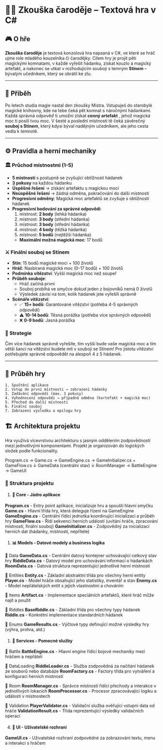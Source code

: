 # 🧙‍♂️ Zkouška čaroděje – Textová hra v C#

## 🎮 O hře
**Zkouška čaroděje** je textová konzolová hra napsaná v C#, ve které se hráč ujme role mladého kouzelníka či čarodějky. Cílem hry je projít pěti magickými komnatami, v každé vyřešit hádanku, získat kouzlo a magický artefakt, a nakonec se utkat v rozhodujícím souboji s temným **Stínem** – bývalým učedníkem, který se obrátil ke zlu.

---

## 📜 Příběh
Po letech studia magie nastal den zkoušky Mistra. Vstupuješ do starobylé magické knihovny, kde na tebe čeká pět komnat s náročnými hádankami. Každá správná odpověď ti umožní získat **cenný artefakt** , jehož magická moc ti posílí tvou moc. V šesté a poslední místnosti tě čeká závěrečný **souboj s Stínem**, který kdysi býval nadějným učedníkem, ale jeho cesta vedla k temnotě.

---

## ⚙️ Pravidla a herní mechaniky

### 🏛️ Průchod místnostmi (1-5)
- **5 místností** s postupně se zvyšující obtížností hádanek
- **3 pokusy** na každou hádanku
- **Úspěšné řešení** → získání artefaktu s magickou mocí
- **Neúspěšné řešení** → žádná odměna, pokračování do další místnosti
- **Progresivní odměny**: Magická moc artefaktů se zvyšuje s obtížností hádanek
- **Progresivní bodování za správné odpovědi**:
  1. místnost: **2 body** (lehká hádanka)
  2. místnost: **3 body** (střední hádanka)
  3. místnost: **3 body** (střední hádanka)
  4. místnost: **4 body** (těžká hádanka)
  5. místnost: **5 bodů** (nejtěžší hádanka)
  - **Maximální možná magická moc**: 17 bodů

### ⚔️ Finální souboj se Stínem 
- **Stín**: 15 bodů magické moci + 100 životů
- **Hráč**: Nasbíraná magická moc (0-17 bodů) + 100 životů
- **Podmínka vítězství**: Vyšší magická moc než soupeř
- **Průběh souboje**:
  - Hráč začíná první
  - Souboj probíhá ve smyčce dokud jeden z bojovníků nemá 0 životů
  - Výsledek závisí na tom, kolik hádanek jste vyřešili správně
- **Scénáře vítězství**:
  - ✅ **15+ bodů**: Garantované vítězství (potřeba 4-5 správných odpovědí)
  - ⚠️ **10-14 bodů**: Těsná porážka (potřeba více správných odpovědí)
  - ❌ **0-9 bodů**: Jasná porážka

### 🎯 Strategie
Čím více hádanek správně vyřešíte, tím vyšší bude vaše magická moc a tím větší šanci na vítězství budete mít v souboji se Stínem! Pro jistotu vítězství potřebujete správně odpovědět na alespoň 4 z 5 hádanek.

---

## 🧭 Průběh hry
```text
1. Spuštění aplikace
2. Vstup do první místnosti → zobrazení hádanky
3. Zadávání odpovědí (max. 3 pokusy)
4. Vyhodnocení odpovědi → případná odměna (kartefakt + magická moc)
5. Přechod do další místnosti
6. Finální souboj 
7. Zobrazení výsledku a epilogu hry
```

## 🏗️ Architektura projektu
Hra využívá vícevrstvou architekturu s jasným oddělením zodpovědností mezi jednotlivými komponentami. Projekt je organizován do logických složek podle funkcionality.

Program.cs → Game.cs → GameEngine.cs → GameInitializer.cs + GameFlow.cs
                                    ↓
                              GameData (centrální stav)
                                    ↓
                    RoomManager → BattleEngine → GameUI

### 📁 Struktura projektu
1. #### 🎯 Core - Jádro aplikace
**Program.cs** - Entry point aplikace, inicializuje hru a spouští hlavní smyčku
**Game.cs** - Hlavní třída hry, která deleguje řízení na GameEngine
**GameEngine.cs** - Centrální řídící jednotka koordinující inicializaci a průběh hry
**GameFlow.cs** - Řídí sekvenci herních událostí (uvítání hráče, zpracování místností, finální souboj)
**GameInitializer.cs** - Zodpovědný za inicializaci herních dat (hádanky, místnosti, nepřítele)                  

1. #### 📊 Models - Datové modely a business logika
📂 Data
**GameData.cs** - Centrální datový kontejner uchovávající celkový stav hry
**RiddleData.cs** - Datový model pro uchovávání informací o hádankách
**RoomData.cs** - Datová struktura reprezentující jednotlivé herní místnosti

📂 Entities
**Entity.cs** - Základní abstraktní třída pro všechny herní entity
**Player.cs** - Model hráče obsahující jeho statistiky, inventář a stav
**Enemy.cs** - Model nepřátelských entit s jejich vlastnostmi a chováním

📂 Items
**Artifact.cs** - Implementace speciálních artefaktů, které hráč může najít a použít

📂 Riddles
**BaseRiddle.cs** - Základní třída pro všechny typy hádanek
**Riddle.cs** - Konkrétní implementace standardních hádanek

📂 Enums
**GameResults.cs** - Výčtové typy definující možné výsledky hry (výhra, prohra, atd.)

1. #### 🔧 Services - Pomocné služby 
📂 Battle
**BattleEngine.cs** - Hlavní engine řídící bojové mechaniky mezi hráčem a nepřáteli

📂 DataLoading
**RiddleLoader.cs** - Služba zodpovědná za načítání hádanek ze souborů nebo databáze
**RoomFactory.cs** - Factory třída pro vytváření a konfiguraci herních místností

📂 Room
**RoomManager.cs** - Správce místností řídící přechody a interakce v jednotlivých lokacích
**RoomProcessor.cs** - Procesor zpracovávající logiku a události v místnostech

📂 Validation
**PlayerValidator.cs** - Validační služba ověřující vstupní data od hráče
**ValidationResult.cs** - Třída reprezentující výsledky validačních operací

4. #### 🎨 UI - Uživatelské rozhraní
**GameUI.cs** - Uživatelské rozhraní zodpovědné za zobrazování textu, menu a interakci s hráčem